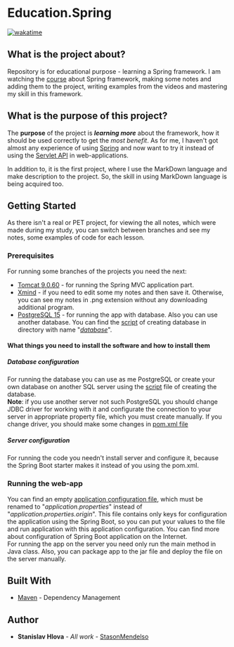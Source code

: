 # Education.Spring

[![wakatime](https://wakatime.com/badge/github/StasonMendelso/Education.Spring.svg)](https://wakatime.com/badge/github/StasonMendelso/Education.Spring)

## What is the project about?

Repository is for educational purpose - learning a Spring framework.
I am watching the [course][1] about Spring framework,
making some notes and adding them to the project, writing examples from the
videos and mastering my skill in this framework.

## What is the purpose of this project?

The **purpose** of the project is ***learning more*** about the framework,
how it should be used correctly to get the *most benefit*. As for me, I haven't got
almost any experience of using [Spring][2] and now want to try it instead of using
the [Servlet API][3] in web-applications.

In addition to, it is the first project, where I use the MarkDown language and make
description to the project. So, the skill in using MarkDown language is being acquired too.

## Getting Started

As there isn't a real or PET project, for viewing the all notes, which were made
during my study, you can switch between branches and see my notes, some examples
of code for each lesson.

### Prerequisites

For running some branches of the projects you need the next:

* [Tomcat 9.0.60](https://tomcat.apache.org/) - for running the Spring MVC application part.
* [Xmind](https://xmind.app/) - if you need to edit some my notes and then save it. Otherwise, you can see
  my notes in .png extension without any downloading additional program.
* [PostgreSQL 15](https://www.postgresql.org/) - for running the app with database. Also you can use another database. 
  You can find the [script](database/dump.sql) of creating database in directory with name "*[database](database)*".

#### What things you need to install the software and how to install them


##### Database configuration

For running the database you can use as me PostgreSQL or create your own database on another SQL server
using the [script](database/dump.sql) file of creating the database.
<br>
**Note**: if you use another server not such
PostgreSQL you should change JDBC driver for working with it and configurate the connection to your
server in appropriate property file, which you must create manually. If you change driver, you should
make some changes in [pom.xml file](pom.xml)
<br>

##### Server configuration

For running the code you needn't install server and configure it, because the Spring Boot starter
makes it instead of you using the pom.xml.

### Running the web-app
You can find an empty [application configuration file](src/main/resources/application.properties.origin),
which must be renamed to "*application.properties*" instead of "*application.properties.origin*". This file
contains only keys for configuration the application using the Spring Boot, so you can put your values to the file and run
application with this application configuration. You can find more about configuration of Spring Boot application on
the Internet.
<br>
For running the app on the server you need only run the main method in Java class. Also, you can
package app to the jar file and deploy the file on the server manually.

[//]: # ()

[//]: # (```)

[//]: # (Give examples)

[//]: # (```)

[//]: # ()

[//]: # (### Installing)

[//]: # ()

[//]: # (A step by step series of examples that tell you how to get a development env running)

[//]: # ()

[//]: # (Say what the step will be)

[//]: # ()

[//]: # (```)

[//]: # (Give the example)

[//]: # (```)

[//]: # ()

[//]: # (And repeat)

[//]: # ()

[//]: # (```)

[//]: # (until finished)

[//]: # (```)

[//]: # ()

[//]: # (End with an example of getting some data out of the system or using it for a little demo)

[//]: # ()

[//]: # (## Running the tests)

[//]: # ()

[//]: # (Explain how to run the automated tests for this system)

[//]: # ()

[//]: # (### Break down into end to end tests)

[//]: # ()

[//]: # (Explain what these tests test and why)

[//]: # ()

[//]: # (```)

[//]: # (Give an example)

[//]: # (```)

[//]: # ()

[//]: # (### And coding style tests)

[//]: # ()

[//]: # (Explain what these tests test and why)

[//]: # ()

[//]: # (```)

[//]: # (Give an example)

[//]: # (```)

[//]: # ()

[//]: # (## Deployment)

[//]: # ()

[//]: # (Add additional notes about how to deploy this on a live system)

## Built With

* [Maven](https://maven.apache.org/) - Dependency Management

## Author

* **Stanislav Hlova** - *All work* - [StasonMendelso](https://github.com/StasonMendelso)

[1]:https://www.udemy.com/course/spring-alishev/

[2]:https://spring.io/

[3]:https://metanit.com/java/javaee/4.1.php
